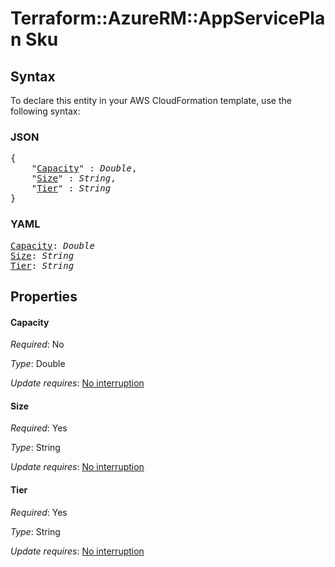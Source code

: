 # Terraform::AzureRM::AppServicePlan Sku

## Syntax

To declare this entity in your AWS CloudFormation template, use the following syntax:

### JSON

<pre>
{
    "<a href="#capacity" title="Capacity">Capacity</a>" : <i>Double</i>,
    "<a href="#size" title="Size">Size</a>" : <i>String</i>,
    "<a href="#tier" title="Tier">Tier</a>" : <i>String</i>
}
</pre>

### YAML

<pre>
<a href="#capacity" title="Capacity">Capacity</a>: <i>Double</i>
<a href="#size" title="Size">Size</a>: <i>String</i>
<a href="#tier" title="Tier">Tier</a>: <i>String</i>
</pre>

## Properties

#### Capacity

_Required_: No

_Type_: Double

_Update requires_: [No interruption](https://docs.aws.amazon.com/AWSCloudFormation/latest/UserGuide/using-cfn-updating-stacks-update-behaviors.html#update-no-interrupt)

#### Size

_Required_: Yes

_Type_: String

_Update requires_: [No interruption](https://docs.aws.amazon.com/AWSCloudFormation/latest/UserGuide/using-cfn-updating-stacks-update-behaviors.html#update-no-interrupt)

#### Tier

_Required_: Yes

_Type_: String

_Update requires_: [No interruption](https://docs.aws.amazon.com/AWSCloudFormation/latest/UserGuide/using-cfn-updating-stacks-update-behaviors.html#update-no-interrupt)

